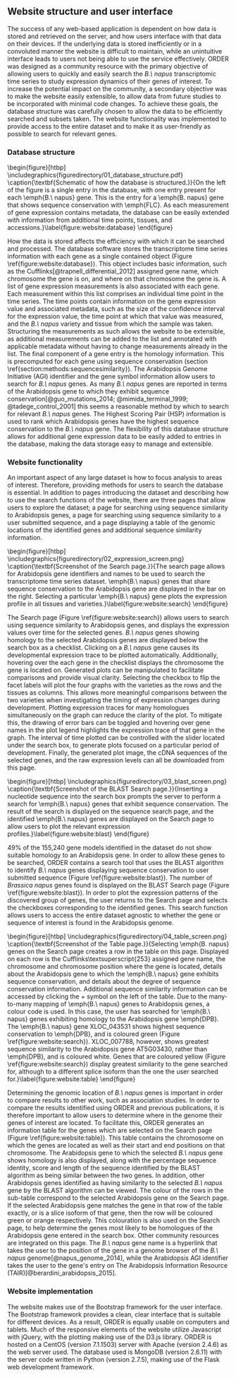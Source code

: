 ## Website structure and user interface

The success of any web-based application is dependent on how data is stored and retrieved on the server, and how users interface with that data on their devices.
If the underlying data is stored inefficiently or in a convoluted manner the website is difficult to maintain, while an unintuitive interface leads to users not being able to use the service effectively.
ORDER was designed as a community resource with the primary objective of allowing users to quickly and easily search the *B.\ napus* transcriptomic time series to study expression dynamics of their genes of interest.
To increase the potential impact on the community, a secondary objective was to make the website easily extensible, to allow data from future studies to be incorporated with minimal code changes.
To achieve these goals, the database structure was carefully chosen to allow the data to be efficiently searched and subsets taken.
The website functionality was implemented to provide access to the entire dataset and to make it as user-friendly as possible to search for relevant genes.

### Database structure

\begin{figure}[htbp]
\includegraphics{figuredirectory/01_database_structure.pdf}
\caption{\textbf{Schematic of how the database is structured.}}{On the
left of the figure is a single entry in the database, with one entry
present for each \emph{B.\ napus} gene. This is the entry for a \emph{B.
napus} gene that shows sequence conservation with \emph{FLC}. As each
measurement of gene expression contains metadata, the database can be
easily extended with information from additional time points, tissues,
and accessions.}\label{figure:website:database}
\end{figure}

How the data is stored affects the efficiency with which it can be searched and processed.
The database software stores the transcriptome time series information with each gene as a single contained object (Figure \ref{figure:website:database}).
This object includes basic information, such as the Cufflinks[@trapnell_differential_2012] assigned gene name, which chromosome the gene is on, and where on that chromosome the gene is.
A list of gene expression measurements is also associated with each gene.
Each measurement within this list comprises an individual time point in the time series.
The time points contain information on the gene expression value and associated metadata, such as the size of the confidence interval for the expression value, the time point at which that value was measured, and the *B.\ napus* variety and tissue from which the sample was taken.
Structuring the measurements as such allows the website to be extensible, as additional measurements can be added to the list and annotated with applicable metadata without having to change measurements already in the list.
The final component of a gene entry is the homology information.
This is precomputed for each gene using sequence conservation (section \ref{section:methods:sequencesimilarity}).
The Arabidopsis Genome Initiative (AGI) identifier and the gene symbol information allow users to search for *B.\ napus* genes.
As many *B.\ napus* genes are reported in terms of the Arabidopsis gene to which they exhibit sequence conservation[@guo_mutations_2014; @mimida_terminal_1999; @tadege_control_2001] this seems a reasonable method by which to search for relevant *B.\ napus* genes.
The Highest Scoring Pair (HSP) information is used to rank which Arabidopsis genes have the highest sequence conservation to the *B.\ napus* gene.
The flexibility of this database structure allows for additional gene expression data to be easily added to entries in the database, making the data storage easy to manage and extensible.

### Website functionality

An important aspect of any large dataset is how to focus analysis to areas of interest.
Therefore, providing methods for users to search the database is essential.
In addition to pages introducing the dataset and describing how to use the search functions of the website, there are three pages that allow users to explore the dataset; a page for searching using sequence similarity to Arabidopsis genes, a page for searching using sequence similarity to a user submitted sequence, and a page displaying a table of the genomic locations of the identified genes and additional sequence similarity information.

\begin{figure}[htbp]
\includegraphics{figuredirectory/02_expression_screen.png}
\caption{\textbf{Screenshot of the Search page.}}{The search page allows
for Arabidopsis gene identifiers and names to be used to search the
transcriptome time series dataset. \emph{B.\ napus} genes that share
sequence conservation to the Arabidopsis gene are displayed in the bar
on the right. Selecting a particular \emph{B.\ napus} gene plots the
expression profile in all tissues and
varieties.}\label{figure:website:search}
\end{figure}

The Search page (Figure \ref{figure:website:search}) allows users to search using sequence similarity to Arabidopsis genes, and displays the expression values over time for the selected genes.
*B.\ napus* genes showing homology to the selected Arabidopsis genes are displayed below the search box as a checklist.
Clicking on a *B.\ napus* gene causes its developmental expression trace to be plotted automatically.
Additionally, hovering over the each gene in the checklist displays the chromosome the gene is located on.
Generated plots can be manipulated to facilitate comparisons and provide visual clarity.
Selecting the checkbox to flip the facet labels will plot the four graphs with the varieties as the rows and the tissues as columns.
This allows more meaningful comparisons between the two varieties when investigating the timing of expression changes during development.
Plotting expression traces for many homologues simultaneously on the graph can reduce the clarity of the plot.
To mitigate this, the drawing of error bars can be toggled and hovering over gene names in the plot legend highlights the expression trace of that gene in the graph.
The interval of time plotted can be controlled with the slider located under the search box, to generate plots focused on a particular period of development.
Finally, the generated plot image, the cDNA sequences of the selected genes, and the raw expression levels can all be downloaded from this page.

\begin{figure}[htbp]
\includegraphics{figuredirectory/03_blast_screen.png}
\caption{\textbf{Screenshot of the BLAST Search page.}}{Inserting a
nucleotide sequence into the search box prompts the server to perform a
search for \emph{B.\ napus} genes that exhibit sequence conservation. The
result of the search is displayed on the sequence search page, and the
identified \emph{B.\ napus} genes are displayed on the Search page to
allow users to plot the relevant expression
profiles.}\label{figure:website:blast}
\end{figure}

49% of the 155,240 gene models identified in the dataset do not show suitable homology to an Arabidopsis gene.
In order to allow these genes to be searched, ORDER contains a search tool that uses the BLAST algorithm to identify *B.\ napus* genes displaying sequence conservation to user submitted sequence (Figure \ref{figure:website:blast}).
The number of *Brassica napus* genes found is displayed on the BLAST Search page (Figure \ref{figure:website:blast}).
In order to plot the expression patterns of the discovered group of genes, the user returns to the Search page and selects the checkboxes corresponding to the identified genes.
This search function allows users to access the entire dataset agnostic to whether the gene or sequence of interest is found in the Arabidopsis genome.

\begin{figure}[htbp]
\includegraphics{figuredirectory/04_table_screen.png}
\caption{\textbf{Screenshot of the Table page.}}{Selecting \emph{B.
napus} genes on the Search page creates a row in the table on this page.
Displayed on each row is the Cufflinks\textsuperscript{253} assigned
gene name, the chromosome and chromosome position where the gene is
located, details about the Arabidopsis gene to which the \emph{B.\ napus}
gene exhibits sequence conservation, and details about the degree of
sequence conservation information. Additional sequence similarity
information can be accessed by clicking the + symbol on the left of the
table. Due to the many-to-many mapping of \emph{B.\ napus} genes to
Arabidopsis genes, a colour code is used. In this case, the user has
searched for \emph{B.\ napus} genes exhibiting homology to the
Arabidopsis gene \emph{DPB}. The \emph{B.\ napus} gene XLOC\_043531 shows
highest sequence conservation to \emph{DPB}, and is coloured green
(Figure \ref{figure:website:search}). XLOC\_007788, however, shows
greatest sequence similarity to the Arabidopsis gene AT5G03430, rather
than \emph{DPB}, and is coloured white. Genes that are coloured yellow
(Figure \ref{figure:website:search}) display greatest similarity to the
gene searched for, although to a different splice isoform than the one
the user searched for.}\label{figure:website:table}
\end{figure}

Determining the genomic location of *B.\ napus* genes is important in order to compare results to other work, such as association studies.
In order to compare the results identified using ORDER and previous publications, it is therefore important to allow users to determine where in the genome their genes of interest are located.
To facilitate this, ORDER generates an information table for the genes which are selected on the Search page (Figure \ref{figure:website:table}).
This table contains the chromosome on which the genes are located as well as their start and end positions on that chromosome.
The Arabidopsis gene to which the selected *B.\ napus* gene shows homology is also displayed, along with the percentage sequence identity, score and length of the sequence identified by the BLAST algorithm as being similar between the two genes.
In addition, other Arabidopsis genes identified as having similarity to the selected *B.\ napus* gene by the BLAST algorithm can be viewed.
The colour of the rows in the sub-table correspond to the selected Arabidopsis gene on the Search page.
If the selected Arabidopsis gene matches the gene in that row of the table exactly, or is a slice isoform of that gene, then the row will be coloured green or orange respectively.
This colouration is also used on the Search page, to help determine the genes most likely to be homologues of the Arabidopsis gene entered in the search box.
Other community resources are integrated on this page.
The *B.\ napus* gene name is a hyperlink that takes the user to the position of the gene in a genome browser of the *B.\ napus* genome[@napus_genome_2014], while the Arabidopsis AGI identifier takes the user to the gene's entry on The Arabidopsis Information Resource (TAIR)[@berardini_arabidopsis_2015].

### Website implementation

The website makes use of the Bootstrap framework for the user interface.
The Bootstrap framework provides a clean, clear interface that is suitable for different devices.
As a result, ORDER is equally usable on computers and tablets.
Much of the responsive elements of the website utilize Javascript with jQuery, with the plotting making use of the D3.js library.
ORDER is hosted on a CentOS (version 7.1.1503) server with Apache (version 2.4.6) as the web server used.
The database used is MongoDB (version 2.6.11) with the server code written in Python (version 2.7.5), making use of the Flask web development framework.

